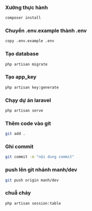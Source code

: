 ### Xưởng thực hành 
```bash
composer install
```
### Chuyển .env.example thành .env
```bash
copy .env.example .env
```
### Tạo database
```bash
php artisan migrate
```
### Tạo app_key
```bash
php artisan key:generate
```
### Chạy dự án laravel
```bash
php artisan serve
```
### Thêm code vào git
```bash
git add .
```
### Ghi commit 
```bash
git commit -m "nội dung commit"
```
### push lên git nhánh manh/dev
```bash
git push origin manh/dev
```
### chuẵ cháy
```bash
php artisan session:table
```
